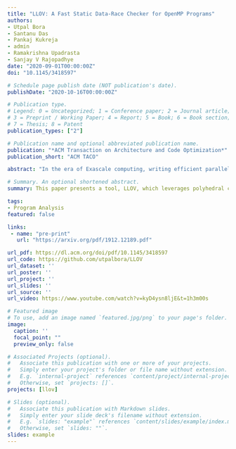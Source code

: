 ```yaml
---
title: "LLOV: A Fast Static Data-Race Checker for OpenMP Programs"
authors:
- Utpal Bora
- Santanu Das
- Pankaj Kukreja
- admin
- Ramakrishna Upadrasta
- Sanjay V Rajopadhye
date: "2020-09-01T00:00:00Z"
doi: "10.1145/3418597"

# Schedule page publish date (NOT publication's date).
publishDate: "2020-10-16T00:00:00Z"

# Publication type.
# Legend: 0 = Uncategorized; 1 = Conference paper; 2 = Journal article;
# 3 = Preprint / Working Paper; 4 = Report; 5 = Book; 6 = Book section;
# 7 = Thesis; 8 = Patent
publication_types: ["2"]

# Publication name and optional abbreviated publication name.
publication: "*ACM Transaction on Architecture and Code Optimization*"
publication_short: "ACM TACO"

abstract: "In the era of Exascale computing, writing efficient parallel programs is indispensable and at the same time, writing sound parallel programs is very difficult. Specifying parallelism with frameworks such as OpenMP is relatively easy, but data races in these programs are an important source of bugs. In this paper, we propose LLOV, a fast, lightweight, language agnostic, and static data race checker for OpenMP programs based on the LLVM compiler framework. We compare LLOV with other state-of-the-art data race checkers on a variety of well-established benchmarks. We show that the precision, accuracy, and the F1 score of LLOV is comparable to other checkers while being orders of magnitude faster. To the best of our knowledge, LLOV is the only tool among the state-of-the-art data race checkers that can verify a C/C++ or FORTRAN program to be data race free."

# Summary. An optional shortened abstract.
summary: This paper presents a tool, LLOV, which leverages polyhedral compilation for fast data-race checking for OpenMP Programs.

tags:
- Program Analysis
featured: false

links:
 - name: "pre-print"
   url: "https://arxiv.org/pdf/1912.12189.pdf"

url_pdf: https://dl.acm.org/doi/pdf/10.1145/3418597
url_code: https://github.com/utpalbora/LLOV
url_dataset: ''
url_poster: ''
url_project: ''
url_slides: ''
url_source: ''
url_video: https://www.youtube.com/watch?v=kyD4ysn8ljE&t=1h3m00s

# Featured image
# To use, add an image named `featured.jpg/png` to your page's folder. 
image:
  caption: ''
  focal_point: ""
  preview_only: false

# Associated Projects (optional).
#   Associate this publication with one or more of your projects.
#   Simply enter your project's folder or file name without extension.
#   E.g. `internal-project` references `content/project/internal-project/index.md`.
#   Otherwise, set `projects: []`.
projects: [llov]

# Slides (optional).
#   Associate this publication with Markdown slides.
#   Simply enter your slide deck's filename without extension.
#   E.g. `slides: "example"` references `content/slides/example/index.md`.
#   Otherwise, set `slides: ""`.
slides: example
---
```


